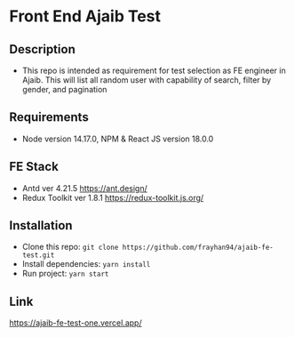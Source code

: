 # Front End Ajaib Test

## Description
- This repo is intended as requirement for test selection as FE engineer in Ajaib. This will list all random user
with capability of search, filter by gender, and pagination


## Requirements

- Node version 14.17.0, NPM & React JS version 18.0.0

## FE  Stack

- Antd ver 4.21.5 https://ant.design/
- Redux Toolkit ver 1.8.1 https://redux-toolkit.js.org/

## Installation

- Clone this repo: `git clone https://github.com/frayhan94/ajaib-fe-test.git`
- Install dependencies: `yarn install`
- Run project: `yarn start`


## Link

https://ajaib-fe-test-one.vercel.app/
